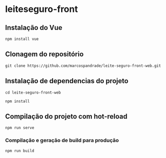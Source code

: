 # leiteseguro-front

## Instalação do Vue
```
npm install vue
```
## Clonagem do repositório
```
git clone https://github.com/marcospandrade/leite-seguro-front-web.git
```
## Instalação de dependencias do projeto
```
cd leite-seguro-front-web

npm install
```

## Compilação do projeto com hot-reload
```
npm run serve
```

### Compilação e geração de build para produção
```
npm run build
```
